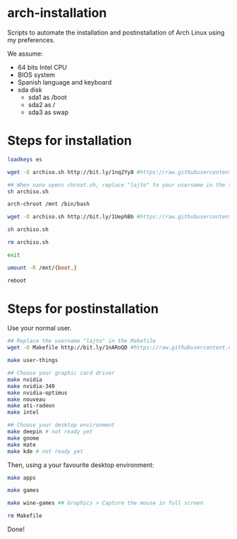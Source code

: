 # arch-installation
Scripts to automate the installation and postinstallation of Arch Linux using my preferences.

We assume:
- 64 bits Intel CPU
- BIOS system
- Spanish language and keyboard
- sda disk
    - sda1 as /boot
    - sda2 as /
    - sda3 as swap

# Steps for installation

```sh
loadkeys es

wget -O archiso.sh http://bit.ly/1nq2Yy8 #https://raw.githubusercontent.com/Lajto/arch-installation/master/archiso.sh

## When nano opens chroot.sh, replace "lajto" to your username in the two lines of useradd
sh archiso.sh

arch-chroot /mnt /bin/bash

wget -O archiso.sh http://bit.ly/1UephBb #https://raw.githubusercontent.com/Lajto/arch-installation/master/chroot.sh

sh archiso.sh

rm archiso.sh

exit

umount -R /mnt/{boot,}

reboot
```

# Steps for postinstallation

Use your normal user.

```sh
## Replace the username "lajto" in the Makefile
wget -O Makefile http://bit.ly/1nARoQD #https://raw.githubusercontent.com/Lajto/arch-installation/master/Makefile

make user-things

## Choose your graphic card driver
make nvidia
make nvidia-340
make nvidia-optimus
make nouveau
make ati-radeon
make intel

## Choose your desktop environment
make deepin # not ready yet
make gnome
make mate
make kde # not ready yet
```

Then, using a your favourite desktop environment:

```sh
make apps

make games

make wine-games ## Graphics > Capture the mouse in full screen

rm Makefile
```

Done!
